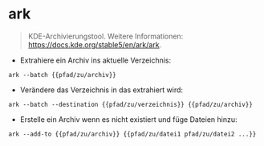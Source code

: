# ark

> KDE-Archivierungstool.
> Weitere Informationen: <https://docs.kde.org/stable5/en/ark/ark>.

- Extrahiere ein Archiv ins aktuelle Verzeichnis:

`ark --batch {{pfad/zu/archiv}}`

- Verändere das Verzeichnis in das extrahiert wird:

`ark --batch --destination {{pfad/zu/verzeichnis}} {{pfad/zu/archiv}}`

- Erstelle ein Archiv wenn es nicht existiert und füge Dateien hinzu:

`ark --add-to {{pfad/zu/archiv}} {{pfad/zu/datei1 pfad/zu/datei2 ...}}`
